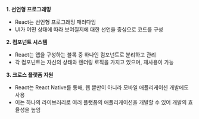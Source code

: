 **1. 선언형 프로그래밍**

- React는 선언형 프로그래밍 패러다임
- UI가 어떤 상태에 따라 보여질지에 대한 선언을 중심으로 코드를 구성

**2. 컴포넌트 시스템**

- React는 앱을 구성하는 블록 중 하나인 컴포넌트로 분리하고 관리
- 각 컴포넌트는 자신의 상태와 렌더링 로직을 가지고 있으며, 재사용이 가능

**3. 크로스 플랫폼 지원**

- React는 React Native를 통해, 웹 뿐만이 아니라 모바일 애플리케이션 개발에도 사용
- 이는 하나의 라이브러리로 여러 플랫폼의 애플리케이션을 개발할 수 있어 개발의 효율성을 높임
